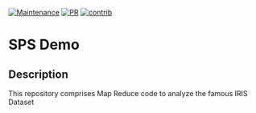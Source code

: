 [![Maintenance](https://img.shields.io/badge/Maintained%3F-no-red.svg)](https://github.com/ShivikaSodhi/analyzing-iris/graphs/commit-activity)
[![PR](https://img.shields.io/badge/PRs-welcome-brightgreen.svg)](https://github.com/ShivikaSodhi/analyzing-iris/pulls)
[![contrib](https://img.shields.io/badge/contributions-welcome-orange.svg)](https://github.com/ShivikaSodhi/analyzing-iris)


# SPS Demo
## Description
This repository comprises Map Reduce code to analyze the famous IRIS Dataset
